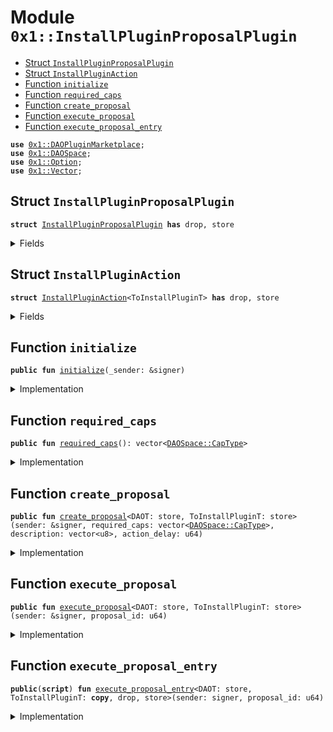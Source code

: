 
<a name="0x1_InstallPluginProposalPlugin"></a>

# Module `0x1::InstallPluginProposalPlugin`



-  [Struct `InstallPluginProposalPlugin`](#0x1_InstallPluginProposalPlugin_InstallPluginProposalPlugin)
-  [Struct `InstallPluginAction`](#0x1_InstallPluginProposalPlugin_InstallPluginAction)
-  [Function `initialize`](#0x1_InstallPluginProposalPlugin_initialize)
-  [Function `required_caps`](#0x1_InstallPluginProposalPlugin_required_caps)
-  [Function `create_proposal`](#0x1_InstallPluginProposalPlugin_create_proposal)
-  [Function `execute_proposal`](#0x1_InstallPluginProposalPlugin_execute_proposal)
-  [Function `execute_proposal_entry`](#0x1_InstallPluginProposalPlugin_execute_proposal_entry)


<pre><code><b>use</b> <a href="DAOPluginMarketplace.md#0x1_DAOPluginMarketplace">0x1::DAOPluginMarketplace</a>;
<b>use</b> <a href="DAOSpace.md#0x1_DAOSpace">0x1::DAOSpace</a>;
<b>use</b> <a href="Option.md#0x1_Option">0x1::Option</a>;
<b>use</b> <a href="Vector.md#0x1_Vector">0x1::Vector</a>;
</code></pre>



<a name="0x1_InstallPluginProposalPlugin_InstallPluginProposalPlugin"></a>

## Struct `InstallPluginProposalPlugin`



<pre><code><b>struct</b> <a href="InstallPluginProposalPlugin.md#0x1_InstallPluginProposalPlugin">InstallPluginProposalPlugin</a> <b>has</b> drop, store
</code></pre>



<details>
<summary>Fields</summary>


<dl>
<dt>
<code>dummy_field: bool</code>
</dt>
<dd>

</dd>
</dl>


</details>

<a name="0x1_InstallPluginProposalPlugin_InstallPluginAction"></a>

## Struct `InstallPluginAction`



<pre><code><b>struct</b> <a href="InstallPluginProposalPlugin.md#0x1_InstallPluginProposalPlugin_InstallPluginAction">InstallPluginAction</a>&lt;ToInstallPluginT&gt; <b>has</b> drop, store
</code></pre>



<details>
<summary>Fields</summary>


<dl>
<dt>
<code>required_caps: vector&lt;<a href="DAOSpace.md#0x1_DAOSpace_CapType">DAOSpace::CapType</a>&gt;</code>
</dt>
<dd>

</dd>
</dl>


</details>

<a name="0x1_InstallPluginProposalPlugin_initialize"></a>

## Function `initialize`



<pre><code><b>public</b> <b>fun</b> <a href="InstallPluginProposalPlugin.md#0x1_InstallPluginProposalPlugin_initialize">initialize</a>(_sender: &signer)
</code></pre>



<details>
<summary>Implementation</summary>


<pre><code><b>public</b> <b>fun</b> <a href="InstallPluginProposalPlugin.md#0x1_InstallPluginProposalPlugin_initialize">initialize</a>(_sender: &signer) {
    <b>let</b> witness = <a href="InstallPluginProposalPlugin.md#0x1_InstallPluginProposalPlugin">InstallPluginProposalPlugin</a>{};

    <a href="DAOPluginMarketplace.md#0x1_DAOPluginMarketplace_register_plugin">DAOPluginMarketplace::register_plugin</a>&lt;<a href="InstallPluginProposalPlugin.md#0x1_InstallPluginProposalPlugin">InstallPluginProposalPlugin</a>&gt;(
        &witness,
        b"<a href="InstallPluginProposalPlugin.md#0x1_InstallPluginProposalPlugin">0x1::InstallPluginProposalPlugin</a>",
        b"The plugin for install plugin proposal",
        <a href="Option.md#0x1_Option_none">Option::none</a>(),
    );

    <b>let</b> implement_extpoints = <a href="Vector.md#0x1_Vector_empty">Vector::empty</a>&lt;vector&lt;u8&gt;&gt;();
    <b>let</b> depend_extpoints = <a href="Vector.md#0x1_Vector_empty">Vector::empty</a>&lt;vector&lt;u8&gt;&gt;();

    <a href="DAOPluginMarketplace.md#0x1_DAOPluginMarketplace_publish_plugin_version">DAOPluginMarketplace::publish_plugin_version</a>&lt;<a href="InstallPluginProposalPlugin.md#0x1_InstallPluginProposalPlugin">InstallPluginProposalPlugin</a>&gt;(
        &witness,
        b"v0.1.0",
        *&implement_extpoints,
        *&depend_extpoints,
        b"inner-plugin://install-plugin-proposal-plugin",
    );
}
</code></pre>



</details>

<a name="0x1_InstallPluginProposalPlugin_required_caps"></a>

## Function `required_caps`



<pre><code><b>public</b> <b>fun</b> <a href="InstallPluginProposalPlugin.md#0x1_InstallPluginProposalPlugin_required_caps">required_caps</a>(): vector&lt;<a href="DAOSpace.md#0x1_DAOSpace_CapType">DAOSpace::CapType</a>&gt;
</code></pre>



<details>
<summary>Implementation</summary>


<pre><code><b>public</b> <b>fun</b> <a href="InstallPluginProposalPlugin.md#0x1_InstallPluginProposalPlugin_required_caps">required_caps</a>():vector&lt;CapType&gt;{
    <b>let</b> caps = <a href="Vector.md#0x1_Vector_singleton">Vector::singleton</a>(<a href="DAOSpace.md#0x1_DAOSpace_proposal_cap_type">DAOSpace::proposal_cap_type</a>());
    <a href="Vector.md#0x1_Vector_push_back">Vector::push_back</a>(&<b>mut</b> caps, <a href="DAOSpace.md#0x1_DAOSpace_install_plugin_cap_type">DAOSpace::install_plugin_cap_type</a>());
    caps
}
</code></pre>



</details>

<a name="0x1_InstallPluginProposalPlugin_create_proposal"></a>

## Function `create_proposal`



<pre><code><b>public</b> <b>fun</b> <a href="InstallPluginProposalPlugin.md#0x1_InstallPluginProposalPlugin_create_proposal">create_proposal</a>&lt;DAOT: store, ToInstallPluginT: store&gt;(sender: &signer, required_caps: vector&lt;<a href="DAOSpace.md#0x1_DAOSpace_CapType">DAOSpace::CapType</a>&gt;, description: vector&lt;u8&gt;, action_delay: u64)
</code></pre>



<details>
<summary>Implementation</summary>


<pre><code><b>public</b> <b>fun</b> <a href="InstallPluginProposalPlugin.md#0x1_InstallPluginProposalPlugin_create_proposal">create_proposal</a>&lt;DAOT: store, ToInstallPluginT: store&gt;(sender: &signer, required_caps: vector&lt;CapType&gt;, description: vector&lt;u8&gt;, action_delay: u64){
    <b>let</b> witness = <a href="InstallPluginProposalPlugin.md#0x1_InstallPluginProposalPlugin">InstallPluginProposalPlugin</a>{};

    <b>let</b> cap = <a href="DAOSpace.md#0x1_DAOSpace_acquire_proposal_cap">DAOSpace::acquire_proposal_cap</a>&lt;DAOT, <a href="InstallPluginProposalPlugin.md#0x1_InstallPluginProposalPlugin">InstallPluginProposalPlugin</a>&gt;(&witness);
    <b>let</b> action = <a href="InstallPluginProposalPlugin.md#0x1_InstallPluginProposalPlugin_InstallPluginAction">InstallPluginAction</a>&lt;ToInstallPluginT&gt;{
        required_caps,
    };

    <a href="DAOSpace.md#0x1_DAOSpace_create_proposal">DAOSpace::create_proposal</a>(&cap, sender, action, description, action_delay);
}
</code></pre>



</details>

<a name="0x1_InstallPluginProposalPlugin_execute_proposal"></a>

## Function `execute_proposal`



<pre><code><b>public</b> <b>fun</b> <a href="InstallPluginProposalPlugin.md#0x1_InstallPluginProposalPlugin_execute_proposal">execute_proposal</a>&lt;DAOT: store, ToInstallPluginT: store&gt;(sender: &signer, proposal_id: u64)
</code></pre>



<details>
<summary>Implementation</summary>


<pre><code><b>public</b> <b>fun</b> <a href="InstallPluginProposalPlugin.md#0x1_InstallPluginProposalPlugin_execute_proposal">execute_proposal</a>&lt;DAOT: store, ToInstallPluginT: store&gt;(sender: &signer, proposal_id: u64){
    <b>let</b> witness = <a href="InstallPluginProposalPlugin.md#0x1_InstallPluginProposalPlugin">InstallPluginProposalPlugin</a>{};

    <b>let</b> proposal_cap = <a href="DAOSpace.md#0x1_DAOSpace_acquire_proposal_cap">DAOSpace::acquire_proposal_cap</a>&lt;DAOT, <a href="InstallPluginProposalPlugin.md#0x1_InstallPluginProposalPlugin">InstallPluginProposalPlugin</a>&gt;(&witness);
    <b>let</b> <a href="InstallPluginProposalPlugin.md#0x1_InstallPluginProposalPlugin_InstallPluginAction">InstallPluginAction</a>{required_caps} = <a href="DAOSpace.md#0x1_DAOSpace_execute_proposal">DAOSpace::execute_proposal</a>&lt;DAOT, <a href="InstallPluginProposalPlugin.md#0x1_InstallPluginProposalPlugin">InstallPluginProposalPlugin</a>, <a href="InstallPluginProposalPlugin.md#0x1_InstallPluginProposalPlugin_InstallPluginAction">InstallPluginAction</a>&lt;ToInstallPluginT&gt;&gt;(&proposal_cap, sender, proposal_id);

    <b>let</b> install_plugin_cap = <a href="DAOSpace.md#0x1_DAOSpace_acquire_install_plugin_cap">DAOSpace::acquire_install_plugin_cap</a>&lt;DAOT, <a href="InstallPluginProposalPlugin.md#0x1_InstallPluginProposalPlugin">InstallPluginProposalPlugin</a>&gt;(&witness);
    <a href="DAOSpace.md#0x1_DAOSpace_install_plugin">DAOSpace::install_plugin</a>&lt;DAOT, <a href="InstallPluginProposalPlugin.md#0x1_InstallPluginProposalPlugin">InstallPluginProposalPlugin</a>, ToInstallPluginT&gt;(&install_plugin_cap, required_caps);
}
</code></pre>



</details>

<a name="0x1_InstallPluginProposalPlugin_execute_proposal_entry"></a>

## Function `execute_proposal_entry`



<pre><code><b>public</b>(<b>script</b>) <b>fun</b> <a href="InstallPluginProposalPlugin.md#0x1_InstallPluginProposalPlugin_execute_proposal_entry">execute_proposal_entry</a>&lt;DAOT: store, ToInstallPluginT: <b>copy</b>, drop, store&gt;(sender: signer, proposal_id: u64)
</code></pre>



<details>
<summary>Implementation</summary>


<pre><code><b>public</b> (<b>script</b>) <b>fun</b> <a href="InstallPluginProposalPlugin.md#0x1_InstallPluginProposalPlugin_execute_proposal_entry">execute_proposal_entry</a>&lt;DAOT: store, ToInstallPluginT: <b>copy</b> + drop + store&gt;(sender: signer, proposal_id: u64) {
    <a href="InstallPluginProposalPlugin.md#0x1_InstallPluginProposalPlugin_execute_proposal">execute_proposal</a>&lt;DAOT, ToInstallPluginT&gt;(&sender, proposal_id);
}
</code></pre>



</details>
